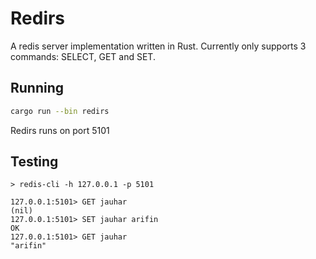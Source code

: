 # Redirs

A redis server implementation written in Rust. Currently only supports 3 commands: SELECT, GET and SET.

## Running

```bash
cargo run --bin redirs
```

Redirs runs on port 5101

## Testing

```
> redis-cli -h 127.0.0.1 -p 5101

127.0.0.1:5101> GET jauhar
(nil)
127.0.0.1:5101> SET jauhar arifin
OK
127.0.0.1:5101> GET jauhar
"arifin"
```

